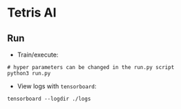 # Tetris AI

## Run

- Train/execute:
```shell
# hyper parameters can be changed in the run.py script
python3 run.py
```

- View logs with `tensorboard`:
```shell
tensorboard --logdir ./logs
```
